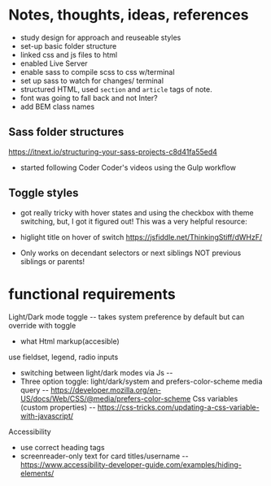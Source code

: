 # Notes, thoughts, ideas, references

- study design for approach and reuseable styles
- set-up basic folder structure
- linked css and js files to html
- enabled Live Server
- enable sass to compile scss to css w/terminal
- set up sass to watch for changes/ terminal
- structured HTML, used `section` and `article` tags of note.
- font was going to fall back and not Inter?
- add BEM class names

## Sass folder structures

https://itnext.io/structuring-your-sass-projects-c8d41fa55ed4

- started following Coder Coder's videos using the Gulp workflow

## Toggle styles

- got really tricky with hover states and using the checkbox with theme switching,
  but, I got it figured out! This was a very helpful resource:

- higlight title on hover of switch
  https://jsfiddle.net/ThinkingStiff/dWHzF/

- Only works on decendant selectors or next siblings NOT previous siblings or parents!

# functional requirements

Light/Dark mode toggle -- takes system preference by default but can override with toggle

- what Html markup(accesible)

use fieldset, legend, radio inputs

- switching between light/dark modes via Js --
- Three option toggle: light/dark/system and
  prefers-color-scheme media query -- https://developer.mozilla.org/en-US/docs/Web/CSS/@media/prefers-color-scheme
  Css variables (custom properties) -- https://css-tricks.com/updating-a-css-variable-with-javascript/

Accessibility

- use correct heading tags
- screenreader-only text for card titles/username -- https://www.accessibility-developer-guide.com/examples/hiding-elements/

